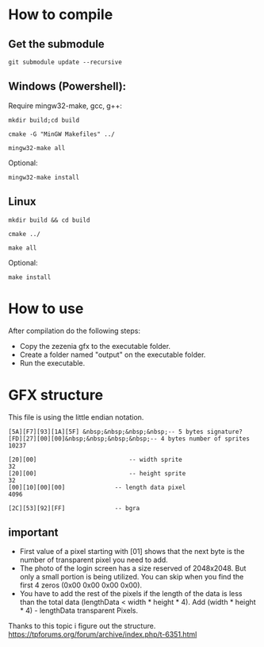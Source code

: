 # How to compile

## Get the submodule

```
git submodule update --recursive
```

## Windows (Powershell):

Require mingw32-make, gcc, g++:

```
mkdir build;cd build
```
```
cmake -G "MinGW Makefiles" ../
```
```
mingw32-make all
```
Optional:
```
mingw32-make install
```

## Linux

```
mkdir build && cd build
```
```
cmake ../
```
```
make all
```
Optional: 
```
make install
```

# How to use
After compilation do the following steps:
- Copy the zezenia gfx to the executable folder. 
- Create a folder named "output" on the executable folder.
- Run the executable.

# GFX structure
This file is using the little endian notation.
```
[5A][F7][93][1A][5F] &nbsp;&nbsp;&nbsp;&nbsp;-- 5 bytes signature?
[FD][27][00][00]&nbsp;&nbsp;&nbsp;&nbsp;-- 4 bytes number of sprites		 10237	

[20][00]					      -- width sprite								   32
[20][00]					      -- height sprite							   32
[00][10][00][00]			  -- length data pixel						 4096

[2C][53][92][FF]			  -- bgra
```

## important
- First value of a pixel starting with [01] shows that the next byte is the number of transparent pixel you need to add.
- The photo of the login screen has a size reserved of 2048x2048. But only a small portion is being utilized. You can skip when you find the first 4 zeros (0x00 0x00 0x00 0x00).
- You have to add the rest of the pixels if the length of the data is less than the total data (lengthData < width * height * 4). Add  (width * height * 4) - lengthData transparent Pixels. 

Thanks to this topic i figure out the structure.
https://tpforums.org/forum/archive/index.php/t-6351.html
